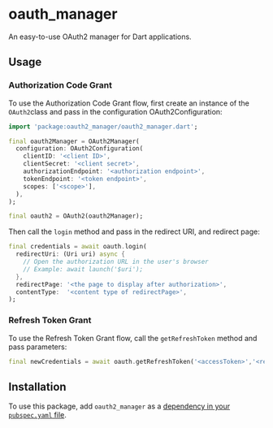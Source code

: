 # oauth_manager

An easy-to-use OAuth2 manager for Dart applications.

## Usage

### Authorization Code Grant

To use the Authorization Code Grant flow, first create an instance of the `OAuth2`class and pass in the configuration OAuth2Configuration:

```dart
import 'package:oauth2_manager/oauth2_manager.dart';

final oauth2Manager = OAuth2Manager(
  configuration: OAuth2Configuration(
    clientID: '<client ID>',
    clientSecret: '<client secret>',
    authorizationEndpoint: '<authorization endpoint>',
    tokenEndpoint: '<token endpoint>',
    scopes: ['<scope>'],
  ),
);

final oauth2 = OAuth2(oauth2Manager);
```

Then call the `login` method and pass in the redirect URI, and redirect page:

```dart
final credentials = await oauth.login(
  redirectUri: (Uri uri) async {
    // Open the authorization URL in the user's browser
    // Example: await launch('$uri');
  },
  redirectPage: '<the page to display after authorization>',
  contentType:  '<content type of redirectPage>',
);
```

### Refresh Token Grant

To use the Refresh Token Grant flow, call the `getRefreshToken` method and pass parameters:

```dart
final newCredentials = await oauth.getRefreshToken('<accessToken>','<refreshToken>','<idToken>',['<new scope>']);
```
## Installation

To use this package, add `oauth2_manager` as a [dependency in your `pubspec.yaml` file](https://flutter.dev/docs/development/packages-and-plugins/using-packages).
